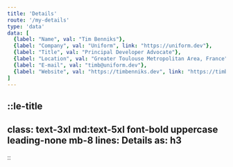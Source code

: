 ```yaml
---
title: 'Details'
route: '/my-details'
type: 'data'
data: [
  {label: "Name", val: "Tim Benniks"},
  {label: "Company", val: "Uniform", link: "https://uniform.dev"},
  {label: "Title", val: "Principal Developer Advocate"},
  {label: "Location", val: "Greater Toulouse Metropolitan Area, France"},
  {label: "E-mail", val: "timb@uniform.dev"},
  {label: "Website", val: "https://timbenniks.dev", link: "https://timbenniks.dev"},
]
---
```


::le-title
---
class: text-3xl md:text-5xl font-bold uppercase leading-none mb-8
lines: Details
as: h3
---
::